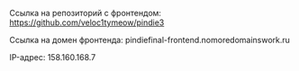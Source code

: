 Ссылка на репозиторий с фронтендом: https://github.com/veloc1tymeow/pindie3

Ссылка на домен фронтенда: pindiefinal-frontend.nomoredomainswork.ru

IP-адрес: 158.160.168.7
